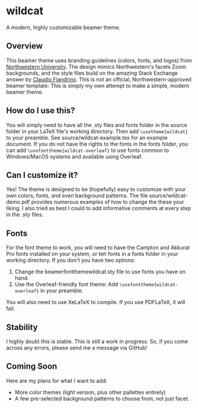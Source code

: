 # wildcat
A modern, highly customizable beamer theme.

## Overview
This beamer theme uses branding guidelines (colors, fonts, and logos) from [Northwestern University](https://www.northwestern.edu/brand/visual-identity/). The design mimics Northwestern's facets Zoom backgrounds, and the style files build on the amazing Stack Exchange answer by [Claudio Fiandrino](https://tex.stackexchange.com/questions/146529/design-a-custom-beamer-theme-from-scratch). This is not an official, Northwestern-approved beamer template: This is simply my own attempt to make a simple, modern beamer theme. 

## How do I use this?
You will simply need to have all the .sty files and fonts folder in the source folder in your LaTeX file's working directory. Then add `\usetheme{wildcat}` to your preamble. See source/wildcat-example.tex for an example document. If you do not have the rights to the fonts in the fonts folder, you can add `\usefonttheme{wildcat-overleaf}` to use fonts common to Windows/MacOS systems and available using Overleaf.

## Can I customize it?
Yes! The theme is designed to be (hopefully) easy to customize with your own colors, fonts, and even background patterns. The file source/wildcat-demo.pdf provides numerous examples of how to change the these your liking. I also tried as best I could to add informative comments at every step in the .sty files.   

## Fonts
For the font theme to work, you will need to have the Campton and Akkurat Pro fonts installed on your system, or teh fonts in a fonts folder in your working directory. If you don't you have two options:
1. Change the beamerfontthemewildcat.sty file to use fonts you have on hand.
2. Use the Overleaf-friendly font theme: Add `\usefonttheme{wildcat-overleaf}` in your preamble.

You will also need to use XeLaTeX to compile. If you use PDFLaTeX, it will fail.

## Stability
I highly doubt this is stable. This is still a work in progress. So, if you come across any errors, please send me a message via GitHub!

## Coming Soon
Here are my plans for what I want to add:
- More color themes (light version, plus other pallettes entirely)
- A few pre-selected background patterns to choose from, not just facet.
